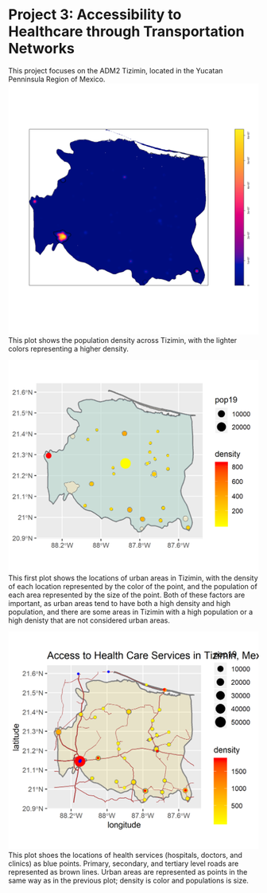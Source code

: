 # Project 3: Accessibility to Healthcare through Transportation Networks
This project focuses on the ADM2 Tizimin, located in the Yucatan Penninsula Region of Mexico.
![Tizimin_density](subpolys_filtered.png)
This plot shows the population density across Tizimin, with the lighter colors representing a higher density.

![Urban_areas_with_points](tizimin_urbanareas_points.png)
This first plot shows the locations of urban areas in Tizimin, with the density of each location represented by the color of the point, and the population of each area represented by the size of the point. Both of these factors are important, as urban areas tend to have both a high density and high population, and there are some areas in Tizimin with a high population or a high denisty that are not considered urban areas. 

![Access_Healthcare](tizimin_access_healthcare.png)
This plot shoes the locations of health services (hospitals, doctors, and clinics) as blue points. Primary, secondary, and tertiary level roads are represented as brown lines. Urban areas are represented as points in the same way as in the previous plot; density is color and populations is size.

